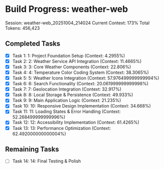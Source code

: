 # Build Progress: weather-web
Session: weather-web_20251004_214024
Current Context: 173%
Total Tokens: 456,423

## Completed Tasks
- [x] Task 1: 1: Project Foundation Setup (Context: 4.2955%)
- [x] Task 2: 2: Weather Service API Integration (Context: 11.4665%)
- [x] Task 3: 3: Core Weather Components (Context: 22.806%)
- [x] Task 4: 4: Temperature Color Coding System (Context: 38.3065%)
- [x] Task 5: 5: Weather Icons Integration (Context: 57.976499999999994%)
- [x] Task 6: 6: Search Functionality (Context: 20.061999999999998%)
- [x] Task 7: 7: Geolocation Integration (Context: 32.917%)
- [x] Task 8: 8: Local Storage & Persistence (Context: 49.933%)
- [x] Task 9: 9: Main Application Logic (Context: 21.235%)
- [x] Task 10: 10: Responsive Design Implementation (Context: 34.668%)
- [x] Task 11: 11: Loading States & Error Handling (Context: 52.268499999999996%)
- [x] Task 12: 12: Accessibility Implementation (Context: 61.4265%)
- [x] Task 13: 13: Performance Optimization (Context: 62.492000000000004%)

## Remaining Tasks
- [ ] Task 14: 14: Final Testing & Polish

